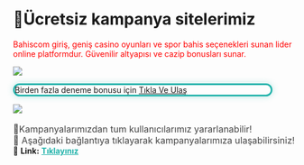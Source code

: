 <body>
    <h1>🎁Ücretsiz kampanya sitelerimiz</h1>
    <a style=" Boogaloo, sans-serif; font-weight: 400; font-style: normal;color: red;text-decoration: none;" href="https://bit.ly/bahiscomTR"><p>Bahiscom giriş, geniş casino oyunları ve spor bahis seçenekleri sunan lider online platformdur. Güvenilir altyapısı ve cazip bonusları sunar.</p></a>
<!-- bu img kısmına istediğiniz boyutda fotoğraf koyabilirsiniz-->
    <a href="https://bit.ly/bahiscomTR"><img class="foto" src="https://bahiscom.org/wp-content/uploads/2024/10/Bahiscom-Sosyal.png"></a>
    <p style="max-width:90%; border:3px solid #20B2AA; border-radius:15px; box-shadow:0 0 12px rgba(32,178,170,0.3); 15px 0;">Birden fazla deneme bonusu için <a href="https://bit.ly/bahiscomTR">Tıkla Ve Ulaş</a></p>
     <!-- bu kısma gif koyabilirsiniz -->
    <a href="Fotoğrafın yonlendiriceği linki giriniz"><img src="https://media.giphy.com/media/TejmLnMKgnmPInMQjV/giphy.gif?cid=ecf05e47z6krsh6fl8um86v1abu7n6wov7sxkh61tvoni7xy&ep=v1_gifs_search&rid=giphy.gif&ct=g"></a>
    <p style="text-align:center; font-size:18px; 20px;">
    <div style="font-size:16px; color:#444; max-width:800px; 20px auto;">
    🎁Kampanyalarımızdan tum kullanıcılarımız yararlanabilir! <br>
  🤑 Aşağıdaki bağlantıya tıklayarak kampanyalarımıza ulaşabilirsiniz!
</div>
  🔗 <strong>Link:</strong>
  <a href="linkiniz.com" style="color:#20B2AA; font-weight:bold;">Tıklayınız</a>
</p>
</body>
</html>
